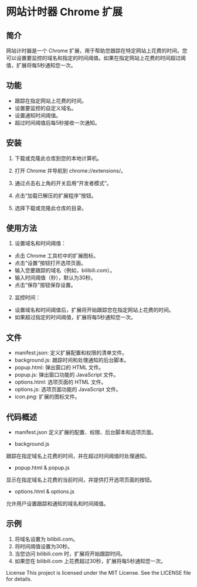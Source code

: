 # 网站计时器 Chrome 扩展
## 简介
网站计时器是一个 Chrome 扩展，用于帮助您跟踪在特定网站上花费的时间。您可以设置要监控的域名和指定的时间阈值。如果在指定网站上花费的时间超过阈值，扩展将每5秒通知您一次。

## 功能
- 跟踪在指定网站上花费的时间。
- 设置要监控的自定义域名。
- 设置通知时间阈值。
- 超过时间阈值后每5秒接收一次通知。

## 安装
1. 下载或克隆此仓库到您的本地计算机。

2. 打开 Chrome 并导航到 chrome://extensions/。

3. 通过点击右上角的开关启用“开发者模式”。

4. 点击“加载已解压的扩展程序”按钮。

5. 选择下载或克隆此仓库的目录。

## 使用方法
1. 设置域名和时间阈值：

- 点击 Chrome 工具栏中的扩展图标。
- 点击“设置”按钮打开选项页面。
- 输入您要跟踪的域名（例如，bilibili.com）。
- 输入时间阈值（秒），默认为30秒。
- 点击“保存”按钮保存设置。

2. 监控时间：

- 设置域名和时间阈值后，扩展将开始跟踪您在指定网站上花费的时间。
- 如果超过指定的时间阈值，扩展将每5秒通知您一次。

## 文件
- manifest.json: 定义扩展配置和权限的清单文件。
- background.js: 跟踪时间和处理通知的后台脚本。
- popup.html: 弹出窗口的 HTML 文件。
- popup.js: 弹出窗口功能的 JavaScript 文件。
- options.html: 选项页面的 HTML 文件。
- options.js: 选项页面功能的 JavaScript 文件。
- icon.png: 扩展的图标文件。

## 代码概述

- manifest.json
定义扩展的配置、权限、后台脚本和选项页面。

- background.js

跟踪在指定域名上花费的时间，并在超过时间阈值时处理通知。

- popup.html & popup.js

显示在指定域名上花费的当前时间，并提供打开选项页面的按钮。

- options.html & options.js

允许用户设置跟踪和通知的域名和时间阈值。

## 示例
1. 将域名设置为 bilibili.com。
2. 将时间阈值设置为30秒。
3. 当您访问 bilibili.com 时，扩展将开始跟踪时间。
4. 如果您在 bilibili.com 上花费超过30秒，扩展将每5秒通知您一次。

License
This project is licensed under the MIT License. See the LICENSE file for details.

